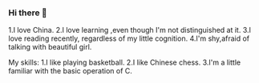 ### Hi there 👋

<!--
**9531lyj/9531lyj** is a ✨ _special_ ✨ repository because its `README.md` (this file) appears on your GitHub profile.

Here are some ideas to get you started:

- 🔭 I’m currently working on my hometown for about 1 month on vacation...
- 🌱 I’m currently learning how to git ,the usage of Ubuntu...
- 👯 I’m looking to collaborate on ...,for now ,I'm not sure...

- 🤔 I’m looking for help with Baidu,Bilibili,CSDN...
- 💬 Ask me about whatever you are not sure about ...I will try it...
- 📫 How to reach me: https://github.com/9531lyj/9531lyj/edit/main/README.md...
- 😄 Pronouns:Erciyuan ...

-->
1.I love China.
2.I love learning ,even though I'm not distinguished at it.
3.I love reading recently, regardless of my little cognition.
4.I'm shy,afraid of talking with beautiful girl.

My skills:
1.I like playing basketball.
2.I like Chinese chess.
3.I'm a little familiar with the basic operation of C.
